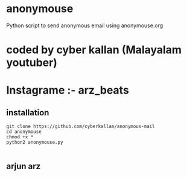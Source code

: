 # anonymouse
Python script to send anonymous email using anonymouse.org
# coded by cyber kallan (Malayalam youtuber)
# Instagrame :- arz_beats

## installation 

```
git clone https://github.com/cyberkallan/anonymous-mail
cd anonymouse
chmod +x *
python2 anonymouse.py
 
 ```
 
 ## arjun arz
